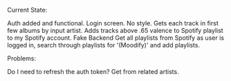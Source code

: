 Current State:

  Auth added and functional.
  Login screen.
  No style.
  Gets each track in first few albums by input artist.
  Adds tracks above .65 valence to Spotify playlist to my Spotify account.
  Fake Backend
    Get all playlists from Spotify as user is logged in, search through playlists for '(Moodify)' and add playlists.


Problems:
  
  Do I need to refresh the auth token?
  Get from related artists.
